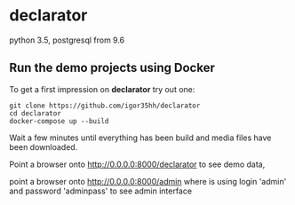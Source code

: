 # declarator

python 3.5, postgresql from 9.6

## Run the demo projects using Docker

To get a first impression on **declarator** try out one:

```
git clone https://github.com/igor35hh/declarator
cd declarator
docker-compose up --build
```

Wait a few minutes until everything has been build and media files have been downloaded.

Point a browser onto  http://0.0.0.0:8000/declarator to see demo data,

point a browser onto http://0.0.0.0:8000/admin where is using login 'admin' and password 'adminpass' to see admin interface
